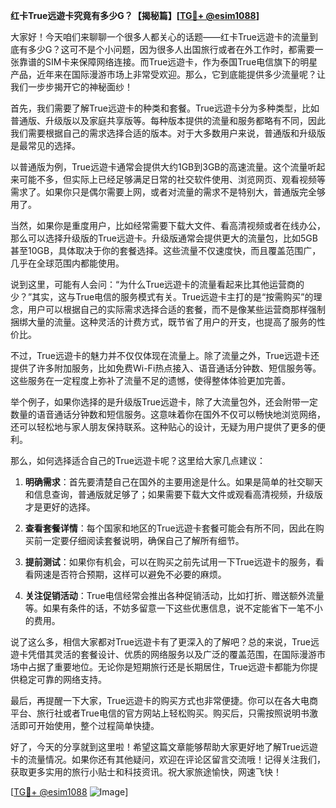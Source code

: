 **红卡True远遊卡究竟有多少G？【揭秘篇】[[TG💪+ @esim1088](https://t.me/s/esim1088)]**

大家好！今天咱们来聊聊一个很多人都关心的话题——红卡True远遊卡的流量到底有多少G？这可不是个小问题，因为很多人出国旅行或者在外工作时，都需要一张靠谱的SIM卡来保障网络连接。而True远遊卡，作为泰国True电信旗下的明星产品，近年来在国际漫游市场上非常受欢迎。那么，它到底能提供多少流量呢？让我们一步步揭开它的神秘面纱！

首先，我们需要了解True远遊卡的种类和套餐。True远遊卡分为多种类型，比如普通版、升级版以及家庭共享版等。每种版本提供的流量和服务都略有不同，因此我们需要根据自己的需求选择合适的版本。对于大多数用户来说，普通版和升级版是最常见的选择。

以普通版为例，True远遊卡通常会提供大约1GB到3GB的高速流量。这个流量听起来可能不多，但实际上已经足够满足日常的社交软件使用、浏览网页、观看视频等需求了。如果你只是偶尔需要上网，或者对流量的需求不是特别大，普通版完全够用了。

当然，如果你是重度用户，比如经常需要下载大文件、看高清视频或者在线办公，那么可以选择升级版的True远遊卡。升级版通常会提供更大的流量包，比如5GB甚至10GB，具体取决于你的套餐选择。这些流量不仅速度快，而且覆盖范围广，几乎在全球范围内都能使用。

说到这里，可能有人会问：“为什么True远遊卡的流量看起来比其他运营商的少？”其实，这与True电信的服务模式有关。True远遊卡主打的是“按需购买”的理念，用户可以根据自己的实际需求选择合适的套餐，而不是像某些运营商那样强制捆绑大量的流量。这种灵活的计费方式，既节省了用户的开支，也提高了服务的性价比。

不过，True远遊卡的魅力并不仅仅体现在流量上。除了流量之外，True远遊卡还提供了许多附加服务，比如免费Wi-Fi热点接入、语音通话分钟数、短信服务等。这些服务在一定程度上弥补了流量不足的遗憾，使得整体体验更加完善。

举个例子，如果你选择的是升级版True远遊卡，除了大流量包外，还会附带一定数量的语音通话分钟数和短信服务。这意味着你在国外不仅可以畅快地浏览网络，还可以轻松地与家人朋友保持联系。这种贴心的设计，无疑为用户提供了更多的便利。

那么，如何选择适合自己的True远遊卡呢？这里给大家几点建议：

1. **明确需求**：首先要清楚自己在国外的主要用途是什么。如果是简单的社交聊天和信息查询，普通版就足够了；如果需要下载大文件或观看高清视频，升级版才是更好的选择。

2. **查看套餐详情**：每个国家和地区的True远遊卡套餐可能会有所不同，因此在购买前一定要仔细阅读套餐说明，确保自己了解所有细节。

3. **提前测试**：如果你有机会，可以在购买之前先试用一下True远遊卡的服务，看看网速是否符合预期，这样可以避免不必要的麻烦。

4. **关注促销活动**：True电信经常会推出各种促销活动，比如打折、赠送额外流量等。如果有条件的话，不妨多留意一下这些优惠信息，说不定能省下一笔不小的费用。

说了这么多，相信大家都对True远遊卡有了更深入的了解吧？总的来说，True远遊卡凭借其灵活的套餐设计、优质的网络服务以及广泛的覆盖范围，在国际漫游市场中占据了重要地位。无论你是短期旅行还是长期居住，True远遊卡都能为你提供稳定可靠的网络支持。

最后，再提醒一下大家，True远遊卡的购买方式也非常便捷。你可以在各大电商平台、旅行社或者True电信的官方网站上轻松购买。购买后，只需按照说明书激活即可开始使用，整个过程简单快捷。

好了，今天的分享就到这里啦！希望这篇文章能够帮助大家更好地了解True远遊卡的流量情况。如果你还有其他疑问，欢迎在评论区留言交流哦！记得关注我们，获取更多实用的旅行小贴士和科技资讯。祝大家旅途愉快，网速飞快！

[[TG💪+ @esim1088](https://t.me/s/esim1088) ![Image](https://i.postimg.cc/4NQfJmqS/Snipaste-2025-05-13-00-14-12.png)]